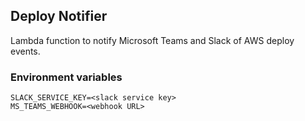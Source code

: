 ## Deploy Notifier

Lambda function to notify Microsoft Teams and Slack of AWS deploy events.

### Environment variables

```
SLACK_SERVICE_KEY=<slack service key>
MS_TEAMS_WEBHOOK=<webhook URL>
```
